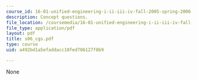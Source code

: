 ```yaml
---
course_id: 16-01-unified-engineering-i-ii-iii-iv-fall-2005-spring-2006
description: Concept questions.
file_location: /coursemedia/16-01-unified-engineering-i-ii-iii-iv-fall-2005-spring-2006/a492bd1a5efaddacc10fed706127f8b9_s06_cgs.pdf
file_type: application/pdf
layout: pdf
title: s06_cgs.pdf
type: course
uid: a492bd1a5efaddacc10fed706127f8b9

---
```

None